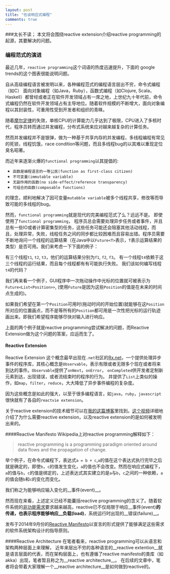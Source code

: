```yaml
---
layout: post
title: "也谈响应式编程"
comments: true
---
```


###太长不读；
本文将会围绕reactive extension介绍reactive programming的起源，其要解决的问题。


### 编程范式的演进
最近几年，`reactive programming`这个词语的热度迅速提升，下面的 google trends的这个图表很能说明问题。

<script type="text/javascript" src="//www.google.com/trends/embed.js?hl=en-US&q=reactive+programming&tz=Etc/GMT-8&content=1&cid=TIMESERIES_GRAPH_0&export=5&w=500&h=330"></script>

自从高级编程语言被发明以来，各种编程范式的编程语言层出不穷，命令式编程（如C）
面向对象编程（如Java，Ruby），函数式编程（如Clojure, Scala，Haskell）都曾经或者正在软件开发领域占有一席之地，上世纪九十年代前，命令式编程仍然在软件开发领域占有主导地位。随着软件规模的不断增大，面向对象编程以其封装性，可重用性受到开发者和组织的青睐。

随着[摩尔定律](http://baike.baidu.com/view/17904.htm)的失效，单核CPU的计算能力几乎达到了极限，CPU进入了多核时代，程序员转而通过并发编程，分布式系统来应对越来越复杂的计算任务。

然而并发编程并不是银弹，做为一种基于共享内存的并发编程，多线程编程有常见的死锁，线程饥饿，race condition等问题，而且多线程bug的以其难以重现定位臭名昭著。

而近年来逐渐火爆的`functional programming`以其提倡的:

- `函数是编程语言的一等公民(function as first-class citizen)`
- `不可变量(immutable variable)`
- `无副作用的函数(no side-effect/reference transparency)`
- `可组合的函数(composable functions)`

的理念，顺利地解决了因可变量`mutabble variable`被多个线程共享，修改等而导致可能的多线程的bug。


然而，`functional programming`就是现代的完美编程范式了么？远远不是。
即使使用了`functional programming`， 程序员总会需要处理异步任务或者事件，并且总有一些IO或者计算密集型的任务，这些任务可能还会阻塞其他活动线程，而且，处理异常，失败，线程任务之间的同步都比较困难而且容易出错。程序员需要不断地询问一个线程的运算结果（在Java中以`Future<T>`表示，`T`表示运算结果的类型）是否可用。我们来考虑一下下面的例子：

有三个线程`t1`, `t2`, `t3`，他们的运算结果分别为`f1`, `f2`, `f3`。
有一个线程`t4`依赖于这三个线程的运行结果，而且每个线程都有有可能执行失败。
我们该如何编写线程`t4`的代码？

我们再来看一个例子，GUI程序中一次拖动操作中光标的位置就可被表示为`Future<List<Position>>`, (使用`Future`是因为这些`Position`的值是在未来的时间点生成的)。

如果我们希望在第一个`Position`可用时(拖动时间的开始位置)就能够在这`Position`所对应的位置画点，而不是等所有的`Position`都可用是一次性把光标的运行轨迹画出来。即我们希望程序能够尽快对输入进行响应。

上面的两个例子就是reactive programming尝试解决的问题，而Reactive Extension做为这个问题的答案，应运而生了。

#### Reactive Extension
Reactive Extension 这个概念最早出现在`.net`社区的[Rx.net](https://msdn.microsoft.com/en-us/data/gg577609.aspx)，一个提供处理异步事件的程序库，其核心概念是`Observable`，表示有限或者无限多个现在或者将来到达的事件。`Observable`提供了`onNext`，`onError`， `onCompleted`供开发者定制新元素到达，出现错误，或者流结束时的程序的行为。
并提供了`List`上类似的操作，如`map`，`filter`，`reduce`，大大降低了异步事件编程的复杂度。

因为这些概念是如此的强大，以至于很多编程语言，如`java`，`ruby`，`javascript`很快就有了各自的`reactvie extension`。

关于reactive extension的技术细节可以在[我的这篇博客](http://nicholas.ren/2014/05/09/about-rx-java.html)里找到。[这个视频](https://vimeo.com/120994663)详细地介绍了为什么需要reactive extension，以及reactive extension的是如何被发明出来的。


####Reactive Manifesto
Wikipedia上对reactive programming解释如下：

>reactive programming is a programming paradigm oriented around data flows and the propagation of change.

举个例子，在命令式编程下，表达式`a = b + c`,`a`的值在这个表达式执行完毕之后就是确定的，即使`b`，`c`的值发生变化，`a`的值也不会改变。然而在响应式编程下，`a`的值与`b`，`c`的值是绑定的，上述表达式其实建立的是`a`与`b`，`c`之间的一种依赖，`a`的值会随`b`和`c`的变化而变化。

我们称之为能够响应输入变化的__事件(event)__。


然而现在来看，上述定义已经不能囊括reactive programming的含义了。随着软件系统的[非功能需求](http://www.infoq.com/cn/articles/non-functional-requirements-in-architectural-decision-making)要求越来越高，reactive已不仅局限于响应__事件(event)__的传递，也表示程序能够响应__负载(load)__，系统运行时出现的__错误(failure)__。

发布于2014年9月份的[Reactive Manifesto](http://www.reactivemanifesto.org/)以宣言的形式提供了能够满足这些需求的软件系统架构设计的指导原则。

####Reactive Architecture
在笔者看来，reactive programming可以从语言和架构两种层面上来理解，
近年来层出不穷的各种语言的__reactive extention__就是语言层面的代表，而在架构层面上，也有遵循了reactive manifesto的类库（如akka）出现，笔者暂且称之为__reactive architecture__。
在后续的文章中，笔者将会带着大家理解一个__reactive architecture__是如何做到reactive的。